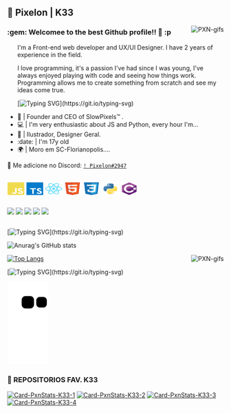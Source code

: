## 🎏 Pixelon | K33
   <img align="right" alt="PXN-gifs" src="https://cdn.discordapp.com/attachments/749020531004670012/886744104661311498/chika-dance.gif">
<p align="center">
<h3 align="left">:gem: Welcomee to the best Github profile!! 🥵 :p </h3>
<ul>
</div>

I'm a Front-end web developer and UX/UI Designer. I have 2 years of experience in the field.

I love programming, it's a passion I've had since I was young, I've always enjoyed playing with code and seeing how things work. Programming allows me to create something from scratch and see my ideas come true.

[![Typing
SVG](https://readme-typing-svg.herokuapp.com?color=ba60ff&lines=Hi!+Meu+nome+é+Kauã.)](https://git.io/typing-svg)

  <li>👑 | Founder and CEO of SlowPixels™ .
  <li>💻 | I'm very enthusiastic about JS and Python, every hour I'm...
  <li>🎨 | Ilustrador, Designer Geral.
  <li>:date: | I'm 17y old 
  <li>🌍 | Moro em SC-Florianopolis....
     
</ul>

:speech_balloon: Me adicione no Discord: [`! Pixelon#2947`](https://discord.com/users/230834721372766208)

<!-- Espero que você não esteja copiando nada meu. -->

  <div style="display: inline_block"><br>
  <img align="center" alt="PXN-Js" height="30" width="40" src="https://raw.githubusercontent.com/devicons/devicon/master/icons/javascript/javascript-plain.svg">
  <img align="center" alt="PXN-Ts" height="30" width="40" src="https://raw.githubusercontent.com/devicons/devicon/master/icons/typescript/typescript-plain.svg">
  <img align="center" alt="PXN-React" height="30" width="40" src="https://raw.githubusercontent.com/devicons/devicon/master/icons/react/react-original.svg">
  <img align="center" alt="PXN-HTML" height="30" width="40" src="https://raw.githubusercontent.com/devicons/devicon/master/icons/html5/html5-original.svg">
  <img align="center" alt="PXN-CSS" height="30" width="40" src="https://raw.githubusercontent.com/devicons/devicon/master/icons/css3/css3-original.svg">
  <img align="center" alt="PXN-Python" height="30" width="40" src="https://raw.githubusercontent.com/devicons/devicon/master/icons/python/python-original.svg">
  <img align="center" alt="PXN-Csharp" height="30" width="40" src="https://raw.githubusercontent.com/devicons/devicon/master/icons/csharp/csharp-original.svg">
   
</div>

  ##
  
  <div> 
   <!-- Pare mano, não copie nada. vaza! -->
    <a href="https://www.youtube.com/channel/UC5DwmqzgzWo2Jqbbh3-TixA" target="_blank"><img src="https://img.shields.io/badge/YouTube-FF0000?style=for-the-badge&logo=youtube&logoColor=white" target="_blank"></a> <!-- PXN-Account -->
    <a href="https://www.instagram.com/pixelon33/" target="_blank"><img src="https://img.shields.io/badge/Instagram-E4405F?style=for-the-badge&logo=instagram&logoColor=white" target="_blank"></a> <!-- PXN-Account -->
 	  <a href="https://www.twitch.tv/pixelonnn" target="_blank"><img src="https://img.shields.io/badge/Twitch-9146FF?style=for-the-badge&logo=twitch&logoColor=white" target="_blank"></a> <!-- PXN-Account -->
    <a href = "mailto:aindanao"><img src="https://img.shields.io/badge/Gmail-D14836?style=for-the-badge&logo=gmail&logoColor=white" target="_blank"></a>
    <a href="https://www.linkedin.com/in/kauafrigieri/" target="_blank"><img src="https://img.shields.io/badge/-LinkedIn-%230077B5?style=for-the-badge&logo=linkedin&logoColor=white" target="_blank"></a> <!-- PXN-Account -->
   <!-- <a href="https://discord.com/users/817160910871330836"><img src="https://img.shields.io/badge/-@Pixelon%233321-4169E1?style=flat&labelColor=7289da&logo=discord&logoColor=white" alt="Conta do Pixelon" /></a> -->
   
  ##
   
  [![Typing
SVG](https://readme-typing-svg.herokuapp.com?color=18ffc0&lines=Pff+tente+não+stalkear+muito+KKKJJ.)](https://git.io/typing-svg)
   
   ![Anurag's GitHub stats](https://github-readme-stats.vercel.app/api?username=PIXELONGAKNII&show_icons=true&theme=blue-green&include_all_commits=true&count_private=true)
 <!-- <img align="right" alt="PXN-gifs" src="https://cdn.discordapp.com/attachments/749020531004670012/886773380538302524/Untitled_4.png"> -->
   [![Top Langs](https://github-readme-stats.vercel.app/api/top-langs/?username=anuraghazra&show_icons=true&theme=blue-green&include_all_commits=true&count_private=true&layout=compact)](https://github.com/anuraghazra/github-readme-stats)
   <img align="right" alt="PXN-gifs" src="https://cdn.discordapp.com/attachments/749020531004670012/886744099695263754/2dz6EZS_LXve8zZh6qIGWZnnh3XfjCiHAdCoa2tpn6NFTjgseBMqh0dRqI2UOqvDLg3eYnqyxJcSwClJgIG4aQ.gif">

<div>
 
   [![Typing
SVG](https://readme-typing-svg.herokuapp.com?color=18ffc0&lines=Cuidado+com+a+minha+snake+viu+vadia.)](https://git.io/typing-svg)
   
  ![Snake animation](https://github.com/rafaballerini/rafaballerini/blob/output/github-contribution-grid-snake.svg) <!-- Preciso fazer o meu. -->
 
 </div>
   
   <h3 align="left">📌 REPOSITORIOS FAV. K33 </h3> <!-- Pq você está aqui ainda? suma daq random. -->
   
   [![Card-PxnStats-K33-1](https://github-readme-stats.vercel.app/api/pin/?username=PIXELONGAKNII&repo=PasswordGenerator-K33&theme=blue-green)](https://github.com/PIXELONGAKNII/PasswordGenerator-K33)
   [![Card-PxnStats-K33-2](https://github-readme-stats.vercel.app/api/pin/?username=PIXELONGAKNII&repo=ClonerSite-K33.py&theme=blue-green)](https://github.com/PIXELONGAKNII/ClonerSite-K33.py)
   [![Card-PxnStats-K33-3](https://github-readme-stats.vercel.app/api/pin/?username=PIXELONGAKNII&repo=PixelBot.js-01K33&theme=blue-green)](https://github.com/PIXELONGAKNII/PixelBot.js-01K33)
   [![Card-PxnStats-K33-4](https://github-readme-stats.vercel.app/api/pin/?username=PIXELONGAKNII&repo=PasswordGenerator-K33&theme=blue-green)](https://github.com/PIXELONGAKNII/PasswordGenerator-K33)
   
<!-- Script completo feito por Pixelon. -->
<!-- by pixelon -->
